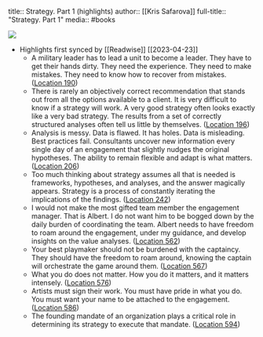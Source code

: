 title:: Strategy. Part 1 (highlights)
author:: [[Kris Safarova]]
full-title:: "Strategy. Part 1"
media:: #books


![](https://m.media-amazon.com/images/I/41eN2SiHpLL._SY160.jpg)

- Highlights first synced by [[Readwise]] [[2023-04-23]]
	- A military leader has to lead a unit to become a leader. They have to get their hands dirty. They need the experience. They need to make mistakes. They need to know how to recover from mistakes. ([Location 190](https://readwise.io/to_kindle?action=open&asin=B09JL9CXHN&location=190))
	- There is rarely an objectively correct recommendation that stands out from all the options available to a client. It is very difficult to know if a strategy will work. A very good strategy often looks exactly like a very bad strategy. The results from a set of correctly structured analyses often tell us little by themselves. ([Location 196](https://readwise.io/to_kindle?action=open&asin=B09JL9CXHN&location=196))
	- Analysis is messy. Data is flawed. It has holes. Data is misleading. Best practices fail. Consultants uncover new information every single day of an engagement that slightly nudges the original hypotheses. The ability to remain flexible and adapt is what matters. ([Location 206](https://readwise.io/to_kindle?action=open&asin=B09JL9CXHN&location=206))
	- Too much thinking about strategy assumes all that is needed is frameworks, hypotheses, and analyses, and the answer magically appears. Strategy is a process of constantly iterating the implications of the findings. ([Location 242](https://readwise.io/to_kindle?action=open&asin=B09JL9CXHN&location=242))
	- I would not make the most gifted team member the engagement manager. That is Albert. I do not want him to be bogged down by the daily burden of coordinating the team. Albert needs to have freedom to roam around the engagement, under my guidance, and develop insights on the value analyses. ([Location 562](https://readwise.io/to_kindle?action=open&asin=B09JL9CXHN&location=562))
	- Your best playmaker should not be burdened with the captaincy. They should have the freedom to roam around, knowing the captain will orchestrate the game around them. ([Location 567](https://readwise.io/to_kindle?action=open&asin=B09JL9CXHN&location=567))
	- What you do does not matter. How you do it matters, and it matters intensely. ([Location 576](https://readwise.io/to_kindle?action=open&asin=B09JL9CXHN&location=576))
	- Artists must sign their work. You must have pride in what you do. You must want your name to be attached to the engagement. ([Location 586](https://readwise.io/to_kindle?action=open&asin=B09JL9CXHN&location=586))
	- The founding mandate of an organization plays a critical role in determining its strategy to execute that mandate. ([Location 594](https://readwise.io/to_kindle?action=open&asin=B09JL9CXHN&location=594))